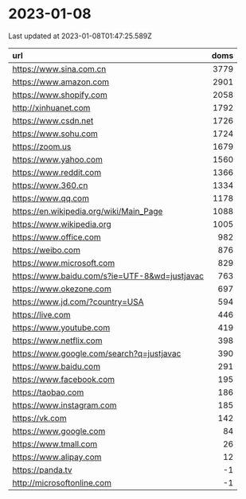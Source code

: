 # 2023-01-08

<!-- BEGIN -->
Last updated at 2023-01-08T01:47:25.589Z

url | doms
:- | -:
https://www.sina.com.cn | 3779
https://www.amazon.com | 2901
https://www.shopify.com | 2058
http://xinhuanet.com | 1792
https://www.csdn.net | 1726
https://www.sohu.com | 1724
https://zoom.us | 1679
https://www.yahoo.com | 1560
https://www.reddit.com | 1366
https://www.360.cn | 1334
https://www.qq.com | 1178
https://en.wikipedia.org/wiki/Main_Page | 1088
https://www.wikipedia.org | 1005
https://www.office.com | 982
https://weibo.com | 876
https://www.microsoft.com | 829
https://www.baidu.com/s?ie=UTF-8&wd=justjavac | 763
https://www.okezone.com | 697
https://www.jd.com/?country=USA | 594
https://live.com | 446
https://www.youtube.com | 419
https://www.netflix.com | 398
https://www.google.com/search?q=justjavac | 390
https://www.baidu.com | 291
https://www.facebook.com | 195
https://taobao.com | 186
https://www.instagram.com | 185
https://vk.com | 142
https://www.google.com | 84
https://www.tmall.com | 26
https://www.alipay.com | 12
https://panda.tv | -1
http://microsoftonline.com | -1
<!-- END -->
